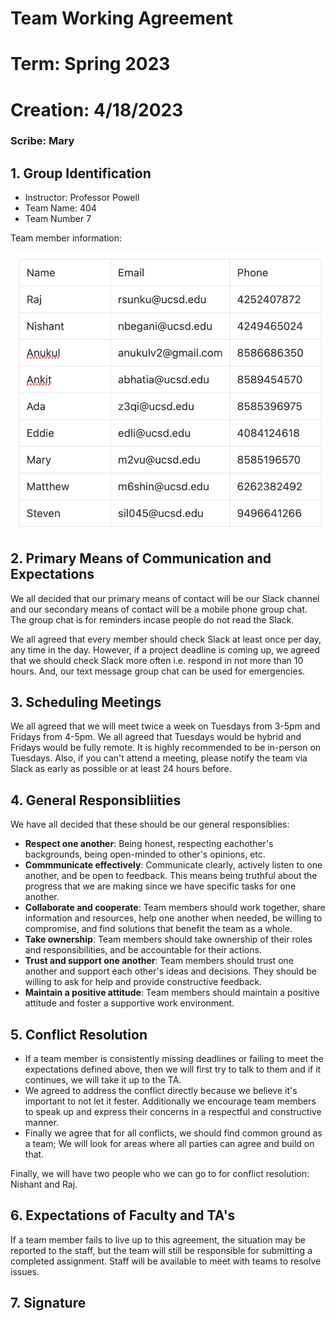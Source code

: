 # Team Working Agreement
# Term: Spring 2023
# Creation: 4/18/2023

### Scribe: Mary

## 1. Group Identification
- Instructor: Professor Powell
- Team Name: 404
- Team Number 7

Team member information:

![image](cse110contacts.png)

## 2. Primary Means of Communication and Expectations
We all decided that our primary means of contact will be our Slack channel and our secondary means of contact will be a mobile phone group chat. The group chat is for reminders incase people do not read the Slack.

We all agreed that every member should check Slack at least once per day, any time in the day. However, if a project deadline is coming up, we agreed that we should check Slack more often i.e. respond in not more than 10 hours. And, our text message group chat can be used for emergencies.

## 3. Scheduling Meetings
We all agreed that we will meet twice a week on Tuesdays from 3-5pm and Fridays from 4-5pm. We all agreed that Tuesdays would be hybrid and Fridays would be fully remote. It is highly recommended to be in-person on Tuesdays. Also, if you can't attend a meeting, please notify the team via Slack as early as possible or at least 24 hours before.

## 4. General Responsibliities
We have all decided that these should be our general responsiblies:
- **Respect one another**: Being honest, respecting eachother's backgrounds, being open-minded to other's opinions, etc.
- **Commmunicate effectively**: Communicate clearly, actively listen to one another, and be open to feedback. This means being truthful about the progress that we are making since we have specific tasks for one another.
- **Collaborate and cooperate**: Team members should work together, share information and resources, help one another when needed, be willing to compromise, and find solutions that benefit the team as a whole.
- **Take ownership**: Team members should take ownership of their roles and responsibilities, and be accountable for their actions.
- **Trust and support one another**: Team members should trust one another and support each other's ideas and decisions. They should be willing to ask for help and provide constructive feedback.
- **Maintain a positive attitude**: Team members should maintain a positive attitude and foster a supportive work environment.

## 5. Conflict Resolution

- If a team member is consistently missing deadlines or failing to meet the expectations defined above, then we will first try to talk to them and if it continues, we will take it up to the TA.
- We agreed to address the conflict directly because we believe it's important to not let it fester. Additionally we encourage team members to speak up and express their concerns in a respectful and constructive manner.
- Finally we agree that for all conflicts, we should find common ground as a team; We will look for areas where all parties can agree and build on that.

Finally, we will have two people who we can go to for conflict resolution: Nishant and Raj.

## 6. Expectations of Faculty and TA's

If a team member fails to live up to this agreement, the situation may be reported to the staff, but the team will still be responsible for submitting a completed assignment. Staff will be available to meet with teams to resolve issues.

## 7. Signature



